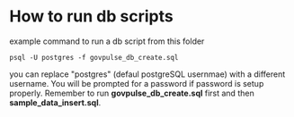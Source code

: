 # How to run db scripts

example command to run a db script from this folder

```
psql -U postgres -f govpulse_db_create.sql
```

you can replace "postgres" (defaul postgreSQL usernmae) with a different username. You will be prompted for a password if password is setup properly. Remember to run **govpulse_db_create.sql** first and then **sample_data_insert.sql**.
